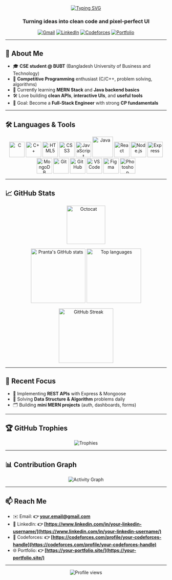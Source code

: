 <!--
README for GitHub profile repository named exactly `pranta2003`.
Copy this whole file into your repo's README.md. Replace placeholders marked with 👉.
-->

<div align="center">

<!-- Typing headline -->

<a href="https://github.com/pranta2003">
  <img src="https://readme-typing-svg.demolab.com?font=Fira+Code&pause=1000&color=2F81F7&center=true&vCenter=true&width=700&lines=Hi+%F0%9F%91%8B%2C+I'm+Pranta;Competitive+Developer;MERN+Stack+Learner;Problem+Solver+%26+Bug+Hunter" alt="Typing SVG" />
</a>

<!-- Big subheadline -->

<h3>Turning ideas into clean code and pixel‑perfect UI</h3>

<!-- Social badges -->

<p>
  <!-- 👉 Replace email, linkedin, codeforces, portfolio links below -->
  <a href="mailto:👉 your.email@gmail.com"><img alt="Gmail" src="https://img.shields.io/badge/Gmail-D14836?style=for-the-badge&logo=gmail&logoColor=white"></a>
  <a href="https://www.linkedin.com/in/👉 your-linkedin-username/"><img alt="LinkedIn" src="https://img.shields.io/badge/LinkedIn-0A66C2?style=for-the-badge&logo=linkedin&logoColor=white"></a>
  <a href="https://codeforces.com/profile/👉 your-codeforces-handle"><img alt="Codeforces" src="https://img.shields.io/badge/Codeforces-1F8ACB?style=for-the-badge&logo=codeforces&logoColor=white"></a>
  <a href="👉 https://your-portfolio.site/"><img alt="Portfolio" src="https://img.shields.io/badge/Portfolio-FF7139?style=for-the-badge&logo=firefox-browser&logoColor=white"></a>
</p>

</div>

---

## 🚀 About Me

* 🎓 **CSE student @ BUBT** (Bangladesh University of Business and Technology)
* 🧠 **Competitive Programming** enthusiast (C/C++, problem solving, algorithms)
* 🌱 Currently learning **MERN Stack** and **Java backend basics**
* 🛠️ Love building **clean APIs**, **interactive UIs**, and **useful tools**
* 🎯 Goal: Become a **Full‑Stack Engineer** with strong **CP fundamentals**

---

## 🛠️ Languages & Tools

<div align="center">

<!-- Core languages -->

<img alt="C" src="https://cdn.jsdelivr.net/gh/devicons/devicon/icons/c/c-original.svg" height="48" />
<img alt="C++" src="https://cdn.jsdelivr.net/gh/devicons/devicon/icons/cplusplus/cplusplus-original.svg" height="48" />

<!-- Web basics -->

<img alt="HTML5" src="https://cdn.jsdelivr.net/gh/devicons/devicon/icons/html5/html5-plain.svg" height="48" />
<img alt="CSS3" src="https://cdn.jsdelivr.net/gh/devicons/devicon/icons/css3/css3-plain.svg" height="48" />
<img alt="JavaScript" src="https://cdn.jsdelivr.net/gh/devicons/devicon/icons/javascript/javascript-original.svg" height="48" />

<!-- Java BIG size as requested -->

<img alt="Java" src="https://cdn.jsdelivr.net/gh/devicons/devicon/icons/java/java-original.svg" height="64" />

<!-- MERN -->

<img alt="React" src="https://cdn.jsdelivr.net/gh/devicons/devicon/icons/react/react-original.svg" height="48" />
<img alt="Node.js" src="https://cdn.jsdelivr.net/gh/devicons/devicon/icons/nodejs/nodejs-original.svg" height="48" />
<img alt="Express" src="https://cdn.jsdelivr.net/gh/devicons/devicon/icons/express/express-original.svg" height="48" />
<img alt="MongoDB" src="https://cdn.jsdelivr.net/gh/devicons/devicon/icons/mongodb/mongodb-original.svg" height="48" />

<!-- Tools -->

<img alt="Git" src="https://cdn.jsdelivr.net/gh/devicons/devicon/icons/git/git-original.svg" height="48" />
<img alt="GitHub" src="https://cdn.jsdelivr.net/gh/devicons/devicon/icons/github/github-original.svg" height="48" />
<img alt="VS Code" src="https://cdn.jsdelivr.net/gh/devicons/devicon/icons/vscode/vscode-original.svg" height="48" />
<img alt="Figma" src="https://cdn.jsdelivr.net/gh/devicons/devicon/icons/figma/figma-original.svg" height="48" />
<img alt="Photoshop" src="https://cdn.jsdelivr.net/gh/devicons/devicon/icons/photoshop/photoshop-plain.svg" height="48" />

</div>

---

## 📈 GitHub Stats

<div align="center">

<!-- Big Octocat beside name using a table-like layout -->

<img alt="Octocat" src="https://github.githubassets.com/images/mona-loading-default.gif" height="120" />

<p>
  <img height="170" alt="Pranta's GitHub stats" src="https://github-readme-stats.vercel.app/api?username=pranta2003&show_icons=true&theme=tokyonight&include_all_commits=true&rank_icon=github" />
  <img height="170" alt="Top languages" src="https://github-readme-stats.vercel.app/api/top-langs/?username=pranta2003&layout=compact&theme=tokyonight" />
</p>

<!-- Streaks -->

<p>
  <img height="170" alt="GitHub Streak" src="https://streak-stats.demolab.com?user=pranta2003&theme=tokyonight&hide_border=false" />
</p>

</div>

---

## 🌱 Recent Focus

* 🔧 Implementing **REST APIs** with Express & Mongoose
* 🧩 Solving **Data Structure & Algorithm** problems daily
* 🗂️ Building **mini MERN projects** (auth, dashboards, forms)

---

## 🏆 GitHub Trophies

<div align="center">
  <img alt="Trophies" src="https://github-profile-trophy.vercel.app/?username=pranta2003&theme=onestar&no-bg=true&no-frame=true&margin-w=12" />
</div>

---

## 📊 Contribution Graph

<div align="center">
  <img alt="Activity Graph" src="https://github-readme-activity-graph.vercel.app/graph?username=pranta2003&theme=react-dark&hide_border=false" />
</div>

---

## 📫 Reach Me

* ✉️ Email: **👉 [your.email@gmail.com](mailto:your.email@gmail.com)**
* 🔗 LinkedIn: **👉 [https://www.linkedin.com/in/your-linkedin-username/](https://www.linkedin.com/in/your-linkedin-username/)**
* 🧮 Codeforces: **👉 [https://codeforces.com/profile/your-codeforces-handle](https://codeforces.com/profile/your-codeforces-handle)**
* 🌐 Portfolio: **👉 [https://your-portfolio.site/](https://your-portfolio.site/)**

---

<p align="center">
  <img src="https://komarev.com/ghpvc/?username=pranta2003&style=flat-square&color=2f81f7" alt="Profile views" />
</p>

<!-- Tips
1) Replace all 👉 placeholders.
2) Commit the file to the repository named exactly `pranta2003`.
3) Make sure the repo is Public so this README becomes your profile.
4) If any image doesn't load due to rate limits, refresh or try later. -->
